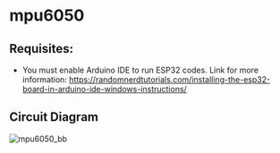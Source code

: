 # mpu6050

## Requisites:

*  You must enable Arduino IDE to run ESP32 codes. Link for more information: https://randomnerdtutorials.com/installing-the-esp32-board-in-arduino-ide-windows-instructions/

## Circuit Diagram

![mpu6050_bb](https://github.com/user-attachments/assets/efb4f7dd-43b5-41ad-8ad6-2a1841c852b9)
